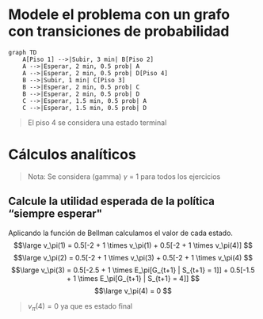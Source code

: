
# Modele el problema con un grafo con transiciones de probabilidad

```mermaid
graph TD
    A[Piso 1] -->|Subir, 3 min| B[Piso 2]
    A -->|Esperar, 2 min, 0.5 prob| A
    A -->|Esperar, 2 min, 0.5 prob| D[Piso 4]
    B -->|Subir, 1 min| C[Piso 3]
    B -->|Esperar, 2 min, 0.5 prob| C
    B -->|Esperar, 2 min, 0.5 prob| D
    C -->|Esperar, 1.5 min, 0.5 prob| A
    C -->|Esperar, 1.5 min, 0.5 prob| D
```
> El piso 4 se considera una estado terminal


# Cálculos analíticos

> Nota: Se considera (gamma) $\gamma$ = 1 para todos los ejercicios

## Calcule la utilidad esperada de la política “siempre esperar"

Aplicando la función de Bellman calculamos el valor de cada estado.
$$\large v_\pi(1) = 0.5[-2 + 1 \times v_\pi(1) + 0.5[-2 + 1 \times v_\pi(4)] $$
$$\large
v_\pi(2) = 0.5[-2 + 1 \times v_\pi(3) + 0.5[-2 + 1 \times v_\pi(4)
$$
$$\large
v_\pi(3) = 0.5[-2.5 + 1 \times E_\pi[G_{t+1} | S_{t+1} = 1]] + 0.5[-1.5 + 1 \times E_\pi[G_{t+1} | S_{t+1} = 4]]
$$
$$\large
v_\pi(4) = 0
$$
> $v_\pi(4) = 0$ ya que es estado final 